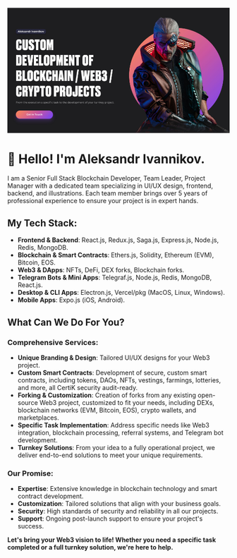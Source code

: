 ![ivannikov.pro](/images/ivannikov.pro_en_960x540.png)

# 👋 Hello! I'm Aleksandr Ivannikov.

I am a Senior Full Stack Blockchain Developer, Team Leader, Project Manager with a dedicated team specializing in UI/UX design, frontend, backend, and illustrations. Each team member brings over 5 years of professional experience to ensure your project is in expert hands.

## My Tech Stack:
- **Frontend & Backend**: React.js, Redux.js, Saga.js, Express.js, Node.js, Redis, MongoDB.
- **Blockchain & Smart Contracts**: Ethers.js, Solidity, Ethereum (EVM), Bitcoin, EOS.
- **Web3 & DApps**: NFTs, DeFi, DEX forks, Blockchain forks.
- **Telegram Bots & Mini Apps**: Telegraf.js, Node.js, Redis, MongoDB, React.js.
- **Desktop & CLI Apps**: Electron.js, Vercel/pkg (MacOS, Linux, Windows).
- **Mobile Apps**: Expo.js (iOS, Android).

## What Can We Do For You?

### Comprehensive Services:
- **Unique Branding & Design**: Tailored UI/UX designs for your Web3 project.
- **Custom Smart Contracts**: Development of secure, custom smart contracts, including tokens, DAOs, NFTs, vestings, farmings, lotteries, and more, all CertiK security audit-ready.
- **Forking & Customization**: Creation of forks from any existing open-source Web3 project, customized to fit your needs, including DEXs, blockchain networks (EVM, Bitcoin, EOS), crypto wallets, and marketplaces.
- **Specific Task Implementation**: Address specific needs like Web3 integration, blockchain processing, referral systems, and Telegram bot development.
- **Turnkey Solutions**: From your idea to a fully operational project, we deliver end-to-end solutions to meet your unique requirements.

### Our Promise:
- **Expertise**: Extensive knowledge in blockchain technology and smart contract development.
- **Customization**: Tailored solutions that align with your business goals.
- **Security**: High standards of security and reliability in all our projects.
- **Support**: Ongoing post-launch support to ensure your project's success.

**Let's bring your Web3 vision to life! Whether you need a specific task completed or a full turnkey solution, we're here to help.**
